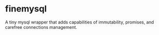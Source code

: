 # finemysql
A tiny mysql wrapper that adds capabilities of immutability, promises, and carefree connections management.
